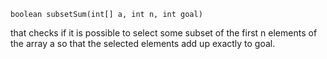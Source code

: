 
    boolean subsetSum(int[] a, int n, int goal) 
that checks if it is possible to select some subset of
the first n elements of the array a so that the selected elements add up exactly to goal.

